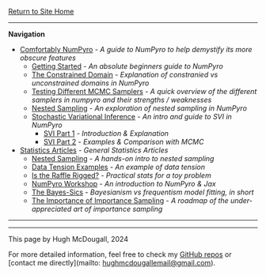   
  
[Return to Site Home](https://hughmcdougall.github.io/)  
  
---------------------------------------------------------------------------  
**Navigation**  
* [Comfortably NumPyro](.\02_numpyro\./blog_numpyrohome.html) - _A guide to NumPyro to help demystify its more obscure features_  
    * [Getting Started](.\02_numpyro\01_gettingstarted\./page.html) - _An absolute beginners guide to NumPyro_  
    * [The Constrained Domain](.\02_numpyro\02_constraineddomain\./page.html) - _Explanation of constranied vs unconstrained domains in NumPyro_  
    * [Testing Different MCMC Samplers](.\02_numpyro\03_mcmcsamplers\./page.html) - _A quick overview of the different samplers in numpyro and their strengths / weaknesses_  
    * [Nested Sampling](.\02_numpyro\04_nestedsampling\./page.html) - _An exploration of nested sampling in NumPyro_  
    * [Stochastic Variational Inference](.\02_numpyro\06_SVI\./page.html) - _An intro and guide to SVI in NumPyro_  
        * [SVI Part 1](.\02_numpyro\06_SVI\01_part1\./page.html) - _Introduction & Explanation_  
        * [SVI Part 2](.\02_numpyro\06_SVI\02_part2\./page.html) - _Examples & Comparison with MCMC_  
* [Statistics Articles](.\03_stats\./page.html) - _General Statistics Articles_  
    * [Nested Sampling](.\03_stats\01_nestedsampling\./page.html) - _A hands-on intro to nested sampling_  
    * [Data Tension Examples](.\03_stats\02_suspiciousness\./page.html) - _An example of data tension_  
    * [Is the Raffle Rigged?](.\03_stats\03_raffle\./page.html) - _Practical stats for a toy problem_  
    * [NumPyro Workshop](.\03_stats\04_NumPyroWorkshop\./page.html) - _An introduction to NumPyro & Jax_  
    * [The Bayes-Sics](.\03_stats\06_bayesics\./page.html) - _Bayesianism vs frequentism model fitting, in short_  
    * [The Importance of Importance Sampling](.\03_stats\09_importancesampling\./page.html) - _A roadmap of the under-appreciated art of importance sampling_  
  
---------  
  
  
  
---------  
  
This page by Hugh McDougall, 2024  
  
  
  
For more detailed information, feel free to check my [GitHub repos](https://github.com/HughMcDougall/) or [contact me directly](mailto: hughmcdougallemail@gmail.com).  
  
